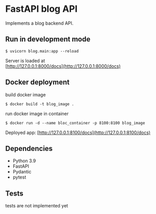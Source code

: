 # FastAPI blog API
Implements a blog backend API.

## Run in development mode
```$ uvicorn blog.main:app --reload```

Server is loaded at  
[http://127.0.0.1:8000/docs](http://127.0.0.1:8000/docs)

## Docker deployment
build docker image

```$ docker build -t blog_image .```

run docker image in container

```$ docker run -d --name bloc_container -p 8100:8100 blog_image```

Deployed app: [http://127.0.0.1:8100/docs](http://127.0.0.1:8100/docs)

## Dependencies
* Python 3.9
* FastAPI
* Pydantic
* pytest
  
## Tests
tests are not implemented yet